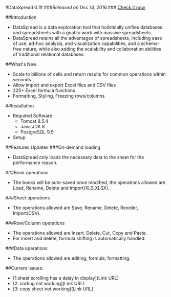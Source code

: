 #DataSpread 0.1#
###*Released on Dec 14, 2016.*###
[Check it now](http://kite.cs.illinois.edu:8080)

##Introduction
  * DataSpread is a data exploration tool that holistically unifies databases and spreadsheets with a goal to work with massive spreadsheets. 
  * DataSpread retains all the advantages of spreadsheets, including ease of use, ad-hoc analysis, and visualization capabilities, and a schema-free nature, while also adding the scalability and collaboration abilities of traditional relational databases. 

##What's New
  * Scale to billions of cells and return results for common operations within seconds
  * Allow import and export Excel files and CSV files
  * 225+ Excel formula functions
  * Formatting, Styling, Freezing rows/columns

##Installation
  * Required Software
    * Tomcat 8.5.4
    * Java JDK 8
    * PostgreSQL 9.5
  * Setup

##Features Updates
###On-demand loading
  - DataSpread only loads the necessary data to the sheet for the performance reason.

###Book operations
  - The books will be auto-saved once modified, the operations allowed are Load, Rename, Delete and Import(XLS,XLSX).

###Sheet operations
  - The operations allowed are Save, Rename, Delete, Reorder, Import(CSV).

###Row/Column operations
  - The operations allowed are Insert, Delete, Cut, Copy and Paste.
  - For insert and delete, formula shifting is automatically handled.

###Data operations
  - The operations allowed are editing, formula, formatting.

##Current Issues:
  * [1:sheet scrolling has a delay in display](Link URL)
  * [2: sorting not working](Link URL)
  * [3: copy sheet not working](Link URL)
